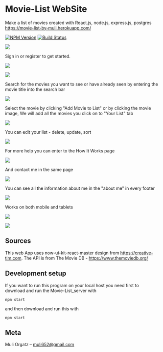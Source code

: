 # Movie-List WebSite
Make a list of movies created with React.js, node.js, express.js, postgres
https://movie-list-by-muli.herokuapp.com/

[![NPM Version][npm-image]][npm-url]
[![Build Status][travis-image]][travis-url]

![](./src/assets/img/Home.jpg)

Sign in or register to get started.

![](./src/assets/img/SignIn.jpg)

![](./src/assets/img/signUp.jpg)

Search for the movies you want to see or have already seen by entering the movie title into the search bar

![](./src/assets/img/search2.jpg)

Select the movie by clicking "Add Movie to List" or by clicking the movie image,
We will add all the movies you click on to "Your List" tab

![](./src/assets/img/search1.jpg)

You can edit your list - delete, update, sort 

![](./src/assets/img/yourLIst.jpg)

For more help you can enter to the How It Works page

![](./src/assets/img/HowItWorks.jpg)

And contact me in the same page

![](./src/assets/img/HowItWorks2.jpg)

You can see all the information about me in the "about me" in every footer

![](./src/assets/img/aboutMe.jpg)

Works on both mobile and tablets

![](./src/assets/img/HomeMobile.jpg)

![](./src/assets/img/searchMobile.jpg)


## Sources

This web App uses now-ui-kit-react-master design from https://creative-tim.com.
The API is from The Movie DB  - https://www.themoviedb.org/

## Development setup

If you want to run this program on your local host you need first 
to download and run the Movie-List_server with

```
npm start
```
and then download and run this with

```
npm start
```

## Meta

Muli Orgatz –  muli652@gmail.com


<!-- Markdown link & img dfn's -->
[npm-image]: https://img.shields.io/npm/v/datadog-metrics.svg?style=flat-square
[npm-url]: https://npmjs.org/package/datadog-metrics
[npm-downloads]: https://img.shields.io/npm/dm/datadog-metrics.svg?style=flat-square
[travis-image]: https://img.shields.io/travis/dbader/node-datadog-metrics/master.svg?style=flat-square
[travis-url]: https://travis-ci.org/dbader/node-datadog-metrics
